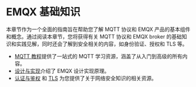 # EMQX 基础知识

本章节作为一个全面的指南旨在帮助您了解 MQTT 协议和 EMQX 产品的基本组件和概念。通过阅读本章节，您将获得有关 MQTT 协议和 EMQX broker 的基础知识和实践见解，同时还会了解到安全相关的内容，如身份验证、授权和 TLS 等。

- [MQTT 教程](https://www.emqx.com/zh/mqtt-guide)提供了一站式的 MQTT 学习资源，涵盖了从入门到高级的所有内容。
- [设计与实现](../design/overview.md)介绍了 EMQX 设计实现原理。 
- [认证与鉴权](./emqx-access-control.md) 和 [TLS](./emqx.tls.md) 为您提供了关于网络安全知识的相关资源。

